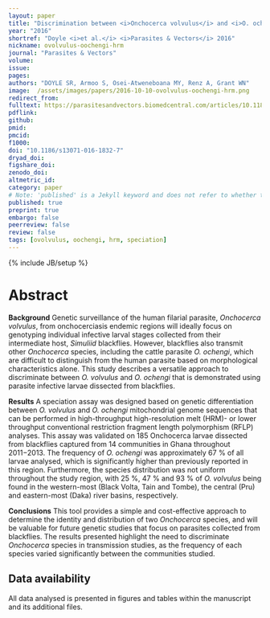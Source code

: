 ```yaml
---
layout: paper
title: "Discrimination between <i>Onchocerca volvulus</i> and <i>O. ochengi</i> filarial larvae in <i>Simulium damnosum</i> (s.l.) and their distribution throughout central Ghana using a versatile high-resolution speciation assay"
year: "2016"
shortref: "Doyle <i>et al.</i> <i>Parasites & Vectors</i> 2016"
nickname: ovolvulus-oochengi-hrm
journal: "Parasites & Vectors"
volume: 
issue:
pages: 
authors: "DOYLE SR, Armoo S, Osei-Atweneboana MY, Renz A, Grant WN"
image:  /assets/images/papers/2016-10-10-ovolvulus-oochengi-hrm.png
redirect_from: 
fulltext: https://parasitesandvectors.biomedcentral.com/articles/10.1186/s13071-016-1832-7 
pdflink: 
github: 
pmid: 
pmcid: 
f1000: 
doi: "10.1186/s13071-016-1832-7"
dryad_doi:
figshare_doi: 
zenodo_doi: 
altmetric_id: 
category: paper
# Note: 'published' is a Jekyll keyword and does not refer to whether the paper is published, but rather to whether this Markdown should be part of the rendered site.
published: true
preprint: true
embargo: false	
peerreview: false
review: false
tags: [ovolvulus, oochengi, hrm, speciation]
---
```

{% include JB/setup %}

# Abstract 

**Background**
Genetic surveillance of the human filarial parasite, *Onchocerca volvulus*, from onchocerciasis endemic regions will ideally focus on genotyping individual infective larval stages collected from their intermediate host, *Simuliid* blackflies. However, blackflies also transmit other *Onchocerca* species, including the cattle parasite *O. ochengi*, which are difficult to distinguish from the human parasite based on morphological characteristics alone. This study describes a versatile approach to discriminate between *O. volvulus* and *O. ochengi* that is demonstrated using parasite infective larvae dissected from blackflies.

**Results**
A speciation assay was designed based on genetic differentiation between *O. volvulus* and *O. ochengi* mitochondrial genome sequences that can be performed in high-throughput high-resolution melt (HRM)- or lower throughput conventional restriction fragment length polymorphism (RFLP) analyses. This assay was validated on 185 Onchocerca larvae dissected from blackflies captured from 14 communities in Ghana throughout 2011−2013. The frequency of *O. ochengi* was approximately 67 % of all larvae analysed, which is significantly higher than previously reported in this region. Furthermore, the species distribution was not uniform throughout the study region, with 25 %, 47 % and 93 % of *O. volvulus* being found in the western-most (Black Volta, Tain and Tombe), the central (Pru) and eastern-most (Daka) river basins, respectively.

**Conclusions**
This tool provides a simple and cost-effective approach to determine the identity and distribution of two *Onchocerca* species, and will be valuable for future genetic studies that focus on parasites collected from blackflies. The results presented highlight the need to discriminate *Onchocerca* species in transmission studies, as the frequency of each species varied significantly between the communities studied.

## Data availability

All data analysed is presented in figures and tables within the manuscript and its additional files.
